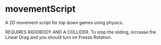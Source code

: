 # movementScript
A 2D movement script for top down games using physics.

REQUIRES RIGIDBODY AND A COLLIDER.
To stop the sliding, increase the Linear Drag and you should turn on Freeze Rotation. 
